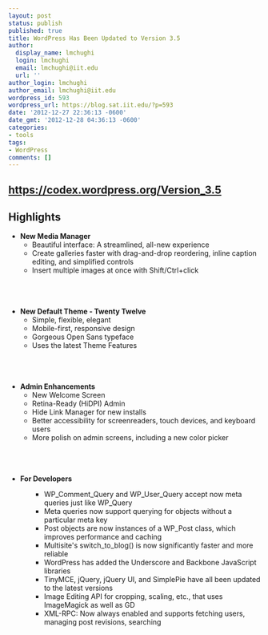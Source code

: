 ```yaml
---
layout: post
status: publish
published: true
title: WordPress Has Been Updated to Version 3.5
author:
  display_name: lmchughi
  login: lmchughi
  email: lmchughi@iit.edu
  url: ''
author_login: lmchughi
author_email: lmchughi@iit.edu
wordpress_id: 593
wordpress_url: https://blog.sat.iit.edu/?p=593
date: '2012-12-27 22:36:13 -0600'
date_gmt: '2012-12-28 04:36:13 -0600'
categories:
- tools
tags:
- WordPress
comments: []
---
```

<h2><a href="https://codex.wordpress.org/Version_3.5" target="_blank">https://codex.wordpress.org/Version_3.5 </a></h2></p>
<h2>Highlights</h2></p>
<ul>
<li><b>New Media Manager</b>
<ul>
<li>Beautiful interface: A streamlined, all-new experience</li>
<li>Create galleries faster with drag-and-drop reordering, inline caption editing, and simplified controls</li>
<li>Insert multiple images at once with Shift/Ctrl+click</li><br />
</ul><br />
</li><br />
</ul></p>
<ul>
<li><b>New Default Theme - Twenty Twelve</b>
<ul>
<li>Simple, flexible, elegant</li>
<li>Mobile-first, responsive design</li>
<li>Gorgeous Open Sans typeface</li>
<li>Uses the latest Theme Features</li><br />
</ul><br />
</li><br />
</ul></p>
<ul>
<li><b>Admin Enhancements</b>
<ul>
<li>New Welcome Screen</li>
<li>Retina-Ready (HiDPI) Admin</li>
<li>Hide Link Manager for new installs</li>
<li>Better accessibility for screenreaders, touch devices, and keyboard users</li>
<li>More polish on admin screens, including a new color picker</li><br />
</ul><br />
</li><br />
</ul></p>
<ul>
<li><b>For Developers</b>
<ul>
<ul>
<li>WP_Comment_Query and WP_User_Query accept now meta queries just like WP_Query</li>
<li>Meta queries now support querying for objects without a particular meta key</li>
<li>Post objects are now instances of a WP_Post class, which improves performance and caching</li>
<li>Multisite's switch_to_blog() is now significantly faster and more reliable</li>
<li>WordPress has added the Underscore and Backbone JavaScript libraries</li>
<li>TinyMCE, jQuery, jQuery UI, and SimplePie have all been updated to the latest versions</li>
<li>Image Editing API for cropping, scaling, etc., that uses ImageMagick as well as GD</li>
<li>XML-RPC: Now always enabled and supports fetching users, managing post revisions, searching</li><br />
</ul><br />
</ul><br />
</li><br />
</ul></p>
